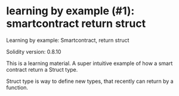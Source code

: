 # learning by example (#1): smartcontract return struct
Learning by example: Smartcontract, return struct

Solidity version: 0.8.10

This is a learning material.
A super intuitive example of how a smart contract return a Struct type.

Struct type is way to define new types, that recently can return by a function.
